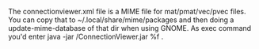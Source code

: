 The connectionviewer.xml file is a MIME file for mat/pmat/vec/pvec files.
You can copy that to ~/.local/share/mime/packages and then doing a update-mime-database 
of that dir when using GNOME.
As exec command you'd enter java -jar <enterPathHere>/ConnectionViewer.jar  %f .